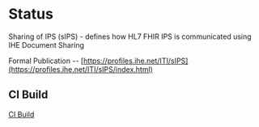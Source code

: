 # Status

Sharing of IPS (sIPS) - defines how HL7 FHIR IPS is communicated using IHE Document Sharing

Formal Publication -- [https://profiles.ihe.net/ITI/sIPS](https://profiles.ihe.net/ITI/sIPS/index.html)

## CI Build

[CI Build](http://build.fhir.org/ig/IHE/ITI.sIPS/branches/master/index.html)
